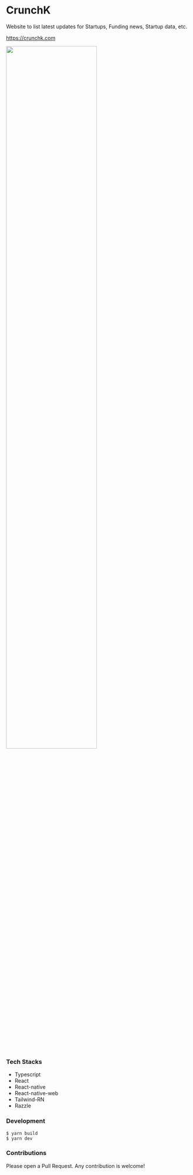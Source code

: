 # CrunchK

Website to list latest updates for Startups, Funding news, Startup data, etc.

https://crunchk.com

<img src="docs/crunchk-demo-1.gif" width="70%" />

### Tech Stacks

- Typescript
- React
- React-native
- React-native-web
- Tailwind-RN
- Razzle

### Development

```
$ yarn build
$ yarn dev
```

### Contributions

Please open a Pull Request. Any contribution is welcome!